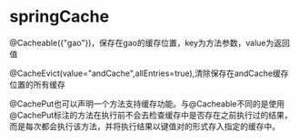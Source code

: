 # springCache

@Cacheable({"gao"})，保存在gao的缓存位置，key为方法参数，value为返回值

@CacheEvict(value="andCache",allEntries=true),清除保存在andCache缓存位置的所有缓存

@CachePut也可以声明一个方法支持缓存功能。与@Cacheable不同的是使用@CachePut标注的方法在执行前不会去检查缓存中是否存在之前执行过的结果，而是每次都会执行该方法，并将执行结果以键值对的形式存入指定的缓存中。
